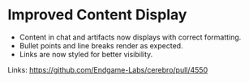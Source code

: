 # Improved Content Display

- Content in chat and artifacts now displays with correct formatting.
- Bullet points and line breaks render as expected.
- Links are now styled for better visibility.

Links:
https://github.com/Endgame-Labs/cerebro/pull/4550
